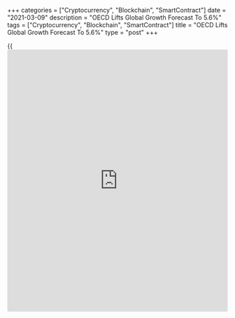 +++
categories = ["Cryptocurrency", "Blockchain", "SmartContract"]
date = "2021-03-09"
description = "OECD Lifts Global Growth Forecast To 5.6%"
tags = ["Cryptocurrency", "Blockchain", "SmartContract"]
title = "OECD Lifts Global Growth Forecast To 5.6%"
type = "post"
+++

{{<iframe id="large-banner" src="https://www.bounty.group/#slide=26.0" width="100%" height="600" scrolling="no" style="border: 0px solid rgb(216, 221, 230); border-radius: 3px;">}}

The global [economy][1] is set to grow at a faster pace this year than
projected earlier due to an accelerated roll-out of vaccinations against
the coronavirus and a better outlook for the U.S. on the back of a huge
stimulus boost, the Organization for Economic Co-operation and
Development said Tuesday.  
  
The Paris-based think tank raised the global GDP growth forecast for
this year to 5.6 percent from 4.2 percent seen in December in its latest
Interim Economic Outlook report.  
  
The global economy is projected to expand 4.0 percent in 2022, which is
faster than the 3.7 percent forecast in December.  
  
"Despite the improved global outlook, output and incomes in many
countries will remain below the level expected prior to the pandemic at
the end of 2022," the OECD warned.  
  
World output is expected to reach pre-pandemic levels by mid-2021, but
the pace and duration of the recovery will depend on the race between
vaccines and emerging variants of the virus, the OECD said.

"Speed is of the essence," OECD Secretary-General Angel Gurría said.  
  
"If we don't get enough people vaccinated quickly enough to allow
restrictions to be lifted, the recovery will be slower and we will
undermine the benefits of fiscal stimulus," OECD Chief Economist
Laurence Boone said.

The OECD raised the US growth projection to 6.5 percent from 3.2 percent
seen in December. The upward revision partly reflects the large fiscal
stimulus planned with a sustained pace of vaccination, the group said.
The US growth projection for next year was raised to 4.0 percent.  
  
Eurozone growth forecast for this year was also upgraded to 3.9 percent
from 3.6 percent. The vaccination is slower and stimulus is lower in the
single currency bloc, the think tank noted.  
  
Among the big four, projections were lowered for France and Italy.  
  
China's GDP growth projection for this year was lowered to 7.8 percent
from 8.0 percent.  
  
The biggest upgrade of the growth projection for this year was for
India. The country's growth outlook was boosted to 12.6 percent, the
fastest among OECD members, from 7.9 percent.  
  
Regarding the monetary [policy](https://www.fintechee.com/policy/), OECD said the current very accommodative
stance should be maintained. Policymakers should allow temporary
overshooting of headline inflation provided underlying price pressures
remain well contained, with macroprudential policies deployed where
necessary to ensure financial stability, the group added.

For comments and feedback [contact](https://www.playgroundfx.com/contact/): editorial@rtt[news](https://www.letsplayfx.com/blog/forex-news-website/).com

[Economic News][1]

 **What parts of the world are seeing the best (and worst) economic
performances lately? Click[here][2] to check out our [Econ Scorecard][2]
and find out! See up-to-the-moment [ranking](https://www.playgroundfx.com/blog/crypto-exchange-ranking/)s for the best and worst
performers in [GDP][3], [unemployment rate][4], [inflation][5] and much
more.**

   1. www.rtt[news](https://www.letsplayfx.com/blog/forex-news-website/).com/Content/EconomicNews.aspx
   2. www.rtt[news](https://www.letsplayfx.com/blog/forex-news-website/).com/economic-scorecard/world-rank/PPI/highest-performance.aspx
   3. www.rtt[news](https://www.letsplayfx.com/blog/forex-news-website/).com/economic-scorecard/world-rank/GDP/highest-performance.aspx
   4. www.rtt[news](https://www.letsplayfx.com/blog/forex-news-website/).com/economic-scorecard/world-rank/unemployment-rate/lowest-performance.aspx
   5. www.rtt[news](https://www.letsplayfx.com/blog/forex-news-website/).com/economic-scorecard/world-rank/CPI/highest-performance.aspx